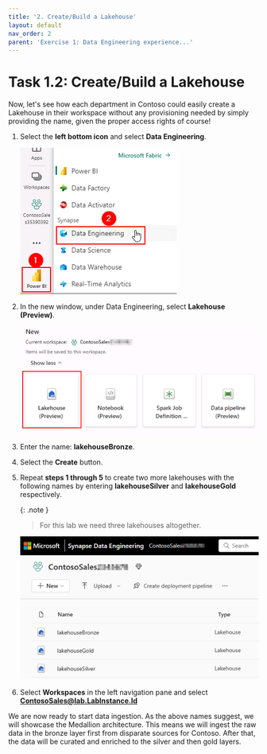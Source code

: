 ```yaml
---
title: '2. Create/Build a Lakehouse'
layout: default
nav_order: 2
parent: 'Exercise 1: Data Engineering experience...'
---
```


# Task 1.2: Create/Build a Lakehouse
Now, let's see how each department in Contoso could easily create a Lakehouse in their workspace without any provisioning needed by simply providing the name, given the proper access rights of course!

1. Select the **left bottom icon** and select **Data Engineering**.

    ![DE.](../media/instructions240153/task-1.3.1.png)

2. In the new window, under Data Engineering, select **Lakehouse (Preview)**.

    ![Close the browser.](../media/instructions240153/task-1.2.2.png)

3. Enter the name: **lakehouseBronze**.

4. Select the **Create** button.

5. Repeat **steps 1 through 5** to create two more lakehouses with the following names by entering **lakehouseSilver** and **lakehouseGold** respectively.

	{: .note }
	> For this lab we need three lakehouses altogether.

	![task-00.png](../media/instructions240153/task-00.png)

6. Select **Workspaces** in the left navigation pane and select **ContosoSales@lab.LabInstance.Id**

We are now ready to start data ingestion. As the above names suggest, we will showcase the Medallion architecture. This means we will ingest the raw data in the bronze layer first from disparate sources for Contoso. After that, the data will be curated and enriched to the silver and then gold layers.
